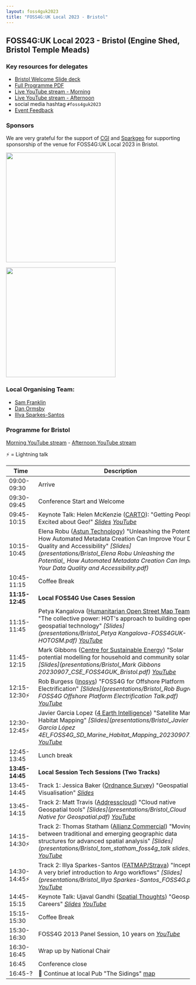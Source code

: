 ```yaml
---
layout: foss4guk2023
title: "FOSS4G:UK Local 2023 - Bristol"
---
```


## FOSS4G:UK Local 2023 - Bristol (Engine Shed, Bristol Temple Meads)

### Key resources for delegates
* [Bristol Welcome Slide deck](https://drive.google.com/file/d/1KuI3U_bPPQBkU3Ptp_Gb5BF1GuGdKyAs/view?usp=sharing)
* [Full Programme PDF](https://uk.osgeo.org/foss4guklocal2023/2023_MAIN_Agenda%20-%20Google%20Sheets.pdf)
* [Live YouTube stream - Morning](https://youtube.com/live/m8H5-JW1vN8?feature=share)
* [Live YouTube stream - Afternoon](https://youtube.com/live/UmHdWFqXdxg?feature=share)
* social media hashtag `#foss4guk2023`
* [Event Feedback](https://forms.gle/penyfTYhV733E7Yz5)

### Sponsors

We are very grateful for the support of [CGI](https://www.cgi.com/en) and [Sparkgeo](https://www.sparkgeo.com) for supporting sponsorship of the venue for FOSS4G:UK Local 2023 in Bristol. <br>

[<img src="images/logo_cgi_color.png" width="300" align="middle">](https://www.cgi.com/uk/en-gb)

[<img src="images/sparkgeo-logo-black.png" width="300" align="middle">](https://sparkgeo.com/)


### Local Organising Team:
* [Sam Franklin](https://mapstodon.space/@samfranklin)
* [Dan Ormsby](https://linkedin.com/in/danielormsby/)
* [Illya Sparkes-Santos](https://www.linkedin.com/in/illyasantos/)

### Programme for Bristol

[Morning YouTube stream](https://youtube.com/live/m8H5-JW1vN8?feature=share) - [Afternoon YouTube stream](https://youtube.com/live/UmHdWFqXdxg?feature=share)

⚡ = Lightning talk

| Time         | Description                 | 
|--------------|-----------------------------|
| 09:00-09:30  | Arrive                      |
| 09:30-09:45  | Conference Start and Welcome|
| 09:45-10:15  | Keynote Talk: Helen McKenzie ([CARTO](https://carto.com/)): "Getting People Excited about Geo!" *[Slides](https://docs.google.com/presentation/d/1gM5Yg-Z4i_zLo9ae1bPUJtxPd6TLC9r74N6x7K19nd4/edit?usp=sharing) [YouTube](https://youtu.be/RNIyMkWobCc)*|
| 10:15-10:45  | Elena Robu ([Astun Technology](https://www.astuntechnology.com/)) "Unleashing the Potential: How Automated Metadata Creation Can Improve Your Data Quality and Accessibility" *[Slides](presentations/Bristol_Elena Robu Unleashing the Potential_ How Automated Metadata Creation Can Improve Your Data Quality and Accessibility.pdf)*
| 10:45-11:15  | Coffee Break
| **11:15-12:45**  | **Local FOSS4G Use Cases Session**
| 11:15-11:45  | Petya Kangalova ([Humanitarian Open Street Map Team](https://www.hotosm.org/)) "The collective power: HOT's approach to building open geospatial technology" *[Slides](presentations/Bristol_Petya Kangalova-FOSS4GUK- HOTOSM.pdf)* *[YouTube](https://youtu.be/m8H5-JW1vN8?t=1747)*|
| 11:45-12:15  | Mark Gibbons ([Centre for Sustainable Energy](https://www.cse.org.uk/)) "Solar potential modelling for household and community solar" *[Slides](presentations/Bristol_Mark Gibbons 20230907_CSE_FOSS4GUK_Bristol.pdf)* *[YouTube](https://youtu.be/m8H5-JW1vN8?t=3298)*|
| 12:15-12:30⚡  | Rob Burgess ([Inosys](https://www.inosys.co.uk/)) "FOSS4G for Offshore Platform Electrification" *[Slides](presentations/Bristol_Rob Bugress FOSS4G Offshore Platform Electrification Talk.pdf) [YouTube](https://youtu.be/m8H5-JW1vN8?t=5194)*|
| 12:30-12:45⚡  | Javier Garcia Lopez ([4 Earth Intelligence](https://www.4earthintelligence.com/)) "Satellite Marine Habitat Mapping" *[Slides](presentations/Bristol_Javier García López 4EI_FOSS4G_SD_Marine_Habitat_Mapping_20230907.pdf) [YouTube](https://youtu.be/m8H5-JW1vN8?t=6025)*
| 12:45-13:45  | Lunch break
| **13:45-14:45**  | **Local Session Tech Sessions (Two Tracks)** |
| 13:45-14:45  | Track 1: Jessica Baker ([Ordnance Survey](https://www.ordnancesurvey.co.uk/)) "Geospatial Data Visualisation" *[Slides](presentations/Bristol_Jessica_Baker_FOSS4G_SLIDES_PDF.pdf)*
| 13:45-14:15  | Track 2: Matt Travis ([Addresscloud](https://www.addresscloud.com/)) "Cloud native Geospatial tools" *[Slides](presentations/Bristol_Cloud Native for Geospatial.pdf) [YouTube](https://youtu.be/UmHdWFqXdxg?t=87)*
| 14:15-14:30⚡ | Track 2: Thomas Statham ([Allianz Commercial](https://commercial.allianz.com/)) "Moving between traditional and emerging geographic data structures for advanced spatial analysis" *[Slides](presentations/Bristol_tom_statham_foss4g_talk slides.pdf) [YouTube](https://youtu.be/UmHdWFqXdxg?t=1636)*
| 14:30-14:45⚡  | Track 2: Illya Sparkes-Santos ([FATMAP/Strava](https://fatmap.com/)) "Inception: A very brief introduction to Argo workflows" *[Slides](presentations/Bristol_Illya Sparkes-Santos_FOSS4G.pdf) [YouTube](https://youtu.be/UmHdWFqXdxg?t=2208)*
| 14:45-15:15  | Keynote Talk: Ujaval Gandhi ([Spatial Thoughts](https://spatialthoughts.com/)) "Geospatial Careers" *[Slides](https://bit.ly/foss4g-uk-keynote-ujaval) [YouTube](https://youtube.com/live/vE9RQBUWWUE?feature=share)*
| 15:15-15:30 | Coffee Break
| 15:30-16:30 | FOSS4G 2013 Panel Session, 10 years on *[YouTube](https://youtube.com/live/2UReJqFle_Y?feature=share)*
| 16:30-16:45 | Wrap up by National Chair
| 16:45 | Conference close
| 16:45-? | 🍻 Continue at local Pub "The Sidings" [map](https://goo.gl/maps/h4PXdSu3c9TJkqJN6)

